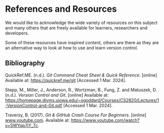# References  and Resources

We would like to acknowledge the wide variety of resources on this subject and many others that are freely available for learners, researchers and developers.

Some of these resources have inspired content, others are there as they are an alternative way to look at how to use and learn version control.

## Bibliography

QuickRef.ME. (n.d.). _Git Command Cheat Sheet & Quick Reference_. [online] Available at: https://quickref.me/git [Accessed 1 Mar. 2024].

Stepp, M., Miller, J., Anderson, R., Wortzman, B., Fung, Z. and Matuszek, D. (n.d.). _Version Control and Git_. [online] Available at: https://homepage.divms.uiowa.edu/~sgoddard/Courses/CS2820/Lectures/1-VersionControl-and-Git.pdf [Accessed 1 Mar. 2024].

Traversy, B. (2017). _Git & GitHub Crash Course For Beginners_. [online] www.youtube.com. Available at: https://www.youtube.com/watch?v=SWYqp7iY_Tc.
